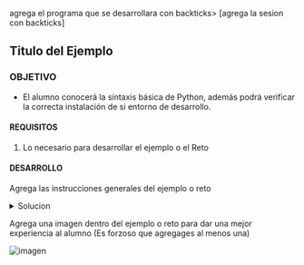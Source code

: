 
agrega el programa que se desarrollara con backticks> [agrega la sesion con backticks]

## Titulo del Ejemplo

### OBJETIVO

- El alumno conocerá la sintaxis básica de Python, además podrá verificar la correcta instalación de si entorno de desarrollo.
#### REQUISITOS

1. Lo necesario para desarrollar el ejemplo o el Reto

#### DESARROLLO

Agrega las instrucciones generales del ejemplo o reto

<details>
	<summary>Solucion</summary>
        <p> Agrega aqui la solucion</p>
        <p>Recuerda! escribe cada paso para desarrollar la solución del ejemplo o reto </p>
</details>

Agrega una imagen dentro del ejemplo o reto para dar una mejor experiencia al alumno (Es forzoso que agregages al menos una) 

![imagen](https://picsum.photos/200/300)


